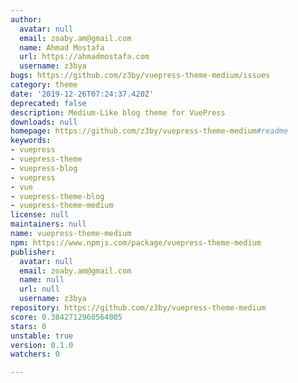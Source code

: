 ```yaml
---
author:
  avatar: null
  email: zoaby.am@gmail.com
  name: Ahmad Mostafa
  url: https://ahmadmostafa.com
  username: z3bya
bugs: https://github.com/z3by/vuepress-theme-medium/issues
category: theme
date: '2019-12-26T07:24:37.420Z'
deprecated: false
description: Medium-Like blog theme for VuePress
downloads: null
homepage: https://github.com/z3by/vuepress-theme-medium#readme
keywords:
- vuepress
- vuepress-theme
- vuepress-blog
- vuepress
- vue
- vuepress-theme-blog
- vuepress-theme-medium
license: null
maintainers: null
name: vuepress-theme-medium
npm: https://www.npmjs.com/package/vuepress-theme-medium
publisher:
  avatar: null
  email: zoaby.am@gmail.com
  name: null
  url: null
  username: z3bya
repository: https://github.com/z3by/vuepress-theme-medium
score: 0.3842712960564005
stars: 0
unstable: true
version: 0.1.0
watchers: 0

---
```


